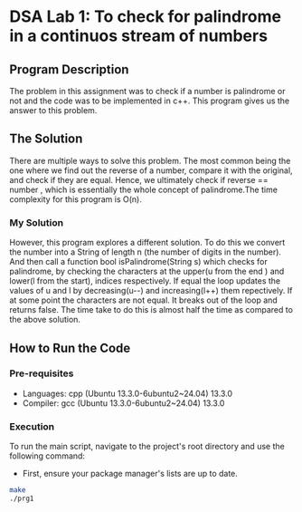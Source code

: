 # DSA Lab 1: To check for palindrome in a continuos stream of numbers

## Program Description
The problem in this assignment was to check if a number is palindrome or not and the code was to be implemented in c++. This program gives us the answer to this problem.

## The Solution
There are multiple ways to solve this problem. The most common being the one where we find out the reverse of a number, compare it with the original, and check if they are equal. Hence, we ultimately check if reverse == number , which is essentially the whole concept of palindrome.The time complexity for this program is O(n). 
### My Solution
However, this program explores a different solution. To do this we convert the number into a String of length n (the number of digits in the number). And then call a function bool isPalindrome(String s) which checks for palindrome, by checking the characters at the upper(u from the end ) and lower(l from the start), indices respectively. If equal the loop updates the values of u and l by decreasing(u--) and increasing(l++) them repectively. If at some point the characters are not equal. It breaks out of the loop and returns false. The time take to do this is almost half the time as compared to the above solution.

## How to Run the Code

### Pre-requisites
- Languages: cpp (Ubuntu 13.3.0-6ubuntu2~24.04) 13.3.0
- Compiler: gcc (Ubuntu 13.3.0-6ubuntu2~24.04) 13.3.0

### Execution
To run the main script, navigate to the project's root directory and use the following command:
- First, ensure your package manager's lists are up to date.

```bash
make
./prg1
```
